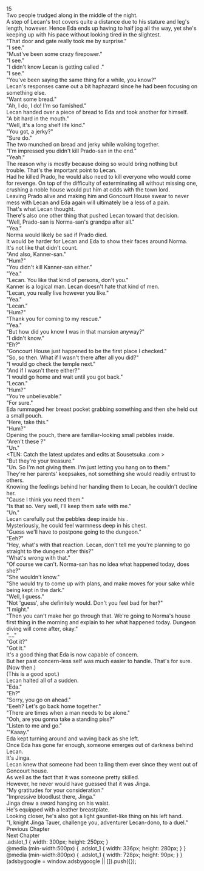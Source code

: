 15<br/>
Two people trudged along in the middle of the night.<br/>
A step of Lecan's trot covers quite a distance due to his stature and leg's length, however. Hence Eda ends up having to half jog all the way, yet she's keeping up with his pace without looking tired in the slightest.<br/>
"That door and gate really took me by surprise."<br/>
"I see."<br/>
"Must've been some crazy firepower."<br/>
"I see."<br/>
"I didn't know Lecan is getting called <Overlord in Black>."<br/>
"I see."<br/>
"You've been saying the same thing for a while, you know?"<br/>
Lecan's responses came out a bit haphazard since he had been focusing on something else.<br/>
"Want some bread."<br/>
"Ah, I do, I do! I'm so famished."<br/>
Lecan handed over a piece of bread to Eda and took another for himself.<br/>
"A bit hard in the mouth."<br/>
"Well, it's a long shelf life kind."<br/>
"You got, a jerky?"<br/>
"Sure do."<br/>
The two munched on bread and jerky while walking together.<br/>
"I'm impressed you didn't kill Prado-san in the end."<br/>
"Yeah."<br/>
The reason why is mostly because doing so would bring nothing but trouble. That's the important point to Lecan.<br/>
Had he killed Prado, he would also need to kill everyone who would come for revenge. On top of the difficulty of exterminating all without missing one, crushing a noble house would put him at odds with the town lord.<br/>
Leaving Prado alive and making him and Goncourt House swear to never mess with Lecan and Eda again will ultimately be a less of a pain.<br/>
That's what Lecan thought.<br/>
There's also one other thing that pushed Lecan toward that decision.<br/>
"Well, Prado-san is Norma-san's grandpa after all."<br/>
"Yea."<br/>
Norma would likely be sad if Prado died.<br/>
It would be harder for Lecan and Eda to show their faces around Norma.<br/>
It's not like that didn't count.<br/>
"And also, Kanner-san."<br/>
"Hum?"<br/>
"You didn't kill Kanner-san either."<br/>
"Yea."<br/>
"Lecan. You like that kind of persons, don't you."<br/>
Kanner is a logical man. Lecan doesn't hate that kind of men.<br/>
"Lecan, you really live however you like."<br/>
"Yea."<br/>
"Lecan."<br/>
"Hum?"<br/>
"Thank you for coming to my rescue."<br/>
"Yea."<br/>
"But how did you know I was in that mansion anyway?"<br/>
"I didn't know."<br/>
"Eh?"<br/>
"Goncourt House just happened to be the first place I checked."<br/>
"So, so then. What if I wasn't there after all you did?"<br/>
"I would go check the temple next."<br/>
"And if I wasn't there either?"<br/>
"I would go home and wait until you got back."<br/>
"Lecan."<br/>
"Hum?"<br/>
"You're unbelievable."<br/>
"For sure."<br/>
Eda rummaged her breast pocket grabbing something and then she held out a small pouch. <br/>
"Here, take this."<br/>
"Hum?"<br/>
Opening the pouch, there are familiar-looking small pebbles inside.<br/>
"Aren't these <Rainbow Pebbles of Happiness>?"<br/>
"Un."<br/>
<TLN: Catch the latest updates and edits at Sousetsuka .com ><br/>
"But they're your treasure."<br/>
"Un. So I'm not giving them. I'm just letting you hang on to them."<br/>
They're her parents' keepsakes, not something she would readily entrust to others.<br/>
Knowing the feelings behind her handing them to Lecan, he couldn't decline her.<br/>
"Cause I think you need them."<br/>
"Is that so. Very well, I'll keep them safe with me."<br/>
"Un."<br/>
Lecan carefully put the pebbles deep inside his <Storage>.<br/>
Mysteriously, he could feel warmness deep in his chest.<br/>
"Guess we'll have to postpone going to the dungeon."<br/>
"Eeh?"<br/>
"Hey, what's with that reaction. Lecan, don't tell me you're planning to go straight to the dungeon after this?"<br/>
"What's wrong with that."<br/>
"Of course we can't. Norma-san has no idea what happened today, does she?"<br/>
"She wouldn't know."<br/>
"She would try to come up with plans, and make moves for your sake while being kept in the dark."<br/>
"Well, I guess."<br/>
"Not 'guess', she definitely would. Don't you feel bad for her?"<br/>
"I might."<br/>
"Then you can't make her go through that. We're going to Norma's house first thing in the morning and explain to her what happened today. Dungeon diving will come after, okay."<br/>
"...."<br/>
"Got it?"<br/>
"Got it."<br/>
It's a good thing that Eda is now capable of concern.<br/>
But her past concern-less self was much easier to handle. That's for sure.<br/>
(Now then.)<br/>
(This is a good spot.)<br/>
Lecan halted all of a sudden.<br/>
"Eda."<br/>
"Eh?"<br/>
"Sorry, you go on ahead."<br/>
"Eeeh? Let's go back home together."<br/>
"There are times when a man needs to be alone."<br/>
"Ooh, are you gonna take a standing piss?"<br/>
"Listen to me and go."<br/>
"'Kaaay."<br/>
Eda kept turning around and waving back as she left.<br/>
Once Eda has gone far enough, someone emerges out of darkness behind Lecan.<br/>
It's Jinga.<br/>
Lecan knew that someone had been tailing them ever since they went out of Goncourt house.<br/>
As well as the fact that it was someone pretty skilled.<br/>
However, he never would have guessed that it was Jinga.<br/>
"My gratitudes for your consideration."<br/>
"Impressive bloodlust there, Jinga."<br/>
Jinga drew a sword hanging on his waist.<br/>
He's equipped with a leather breastplate.<br/>
Looking closer, he's also got a light gauntlet-like thing on his left hand.<br/>
"I, knight Jinga Tauer, challenge you, adventurer Lecan-dono, to a duel."<br/>
Previous Chapter<br/>
Next Chapter <br/>
.adslot_1 { width: 300px; height: 250px; }<br/>
@media (min-width:500px) { .adslot_1 { width: 336px; height: 280px; } }<br/>
@media (min-width:800px) { .adslot_1 { width: 728px; height: 90px; } }<br/>
(adsbygoogle = window.adsbygoogle || []).push({});<br/>
